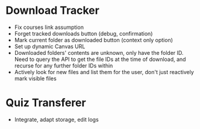# Download Tracker

- Fix courses link assumption
- Forget tracked downloads button (debug, confirmation)
- Mark current folder as downloaded button (context only option)
- Set up dynamic Canvas URL
- Downloaded folders' contents are unknown, only have the folder ID. Need to query the API to get the file IDs at the time of download, and recurse for any further folder IDs within
- Actively look for new files and list them for the user, don't just reactively mark visible files

# Quiz Transferer

- Integrate, adapt storage, edit logs
